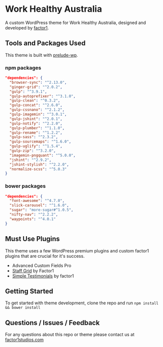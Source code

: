 # Work Healthy Australia
A custom WordPress theme for Work Healthy Australia, designed and developed by [factor1](https://factor1studios.com).

## Tools and Packages Used
This theme is built with [prelude-wp](http://github.com/factor1/prelude-wp).

### npm packages
```json
"dependencies": {
  "browser-sync": "^2.13.0",
  "ginger-grid": "^2.0.2",
  "gulp": "^3.9.1",
  "gulp-autoprefixer": "^3.1.0",
  "gulp-clean": "^0.3.2",
  "gulp-concat": "^2.6.0",
  "gulp-cssnano": "^2.1.2",
  "gulp-imagemin": "^3.0.1",
  "gulp-jshint": "^2.0.1",
  "gulp-notify": "^2.2.0",
  "gulp-plumber": "^1.1.0",
  "gulp-rename": "^1.2.2",
  "gulp-sass": "^2.3.2",
  "gulp-sourcemaps": "^1.6.0",
  "gulp-uglify": "^1.5.4",
  "gulp-zip": "^3.2.0",
  "imagemin-pngquant": "^5.0.0",
  "jshint": "^2.9.2",
  "jshint-stylish": "^2.2.0",
  "normalize-scss": "^5.0.3"
}
```

### bower packages
```json
"dependencies": {
  "font-awesome": "^4.7.0",
  "slick-carousel": "^1.6.0",
  "sugar": "more-sugar#^1.0.5",
  "nifty-nav": "^2.2.2",
  "waypoints": "^4.0.1"
}
```
## Must Use Plugins
This theme uses a few WordPress premium plugins and custom factor1 plugins that
are crucial for it's success.

- Advanced Custom Fields Pro
- [Staff Grid](https://github.com/factor1/staff-grid) by Factor1
- [Simple Testimonials](https://github.com/factor1/simple-testimonials) by factor1

## Getting Started
To get started with theme development, clone the repo and run `npm install && bower install`

## Questions / Issues / Feedback
For any questions about this repo or theme please contact us at [factor1studios.com](https://factor1studios.com)
